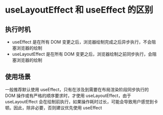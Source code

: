# useLayoutEffect 和 useEffect 的区别 [](#useLayoutEffect)

## 执行时机 [](#执行时机)

- useEffect 是在所有 DOM 变更之后，浏览器绘制完成之后异步执行，不会阻塞浏览器的绘制
- useLayoutEffect 是在所有 DOM 变更之后，浏览器绘制之前同步执行，会阻塞浏览器的绘制

## 使用场景 [](#使用场景)

一般推荐默认使用 useEffect，只有在涉及到需要在布局渲染阶段同步执行的 DOM 操作或有严格的顺序要求时，才使用 useLayoutEffect，由于 useLayoutEffect 会在绘制前执行，如果操作耗时过长，可能会导致用户感觉到卡顿。因此，除非必要，否则建议优先使用 useEffect
